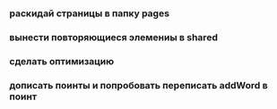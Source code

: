 ### раскидай страницы в папку pages
### вынести повторяющиеся элемениы в shared
### сделать оптимизацию


### дописать поинты и попробовать переписать addWord в поинт